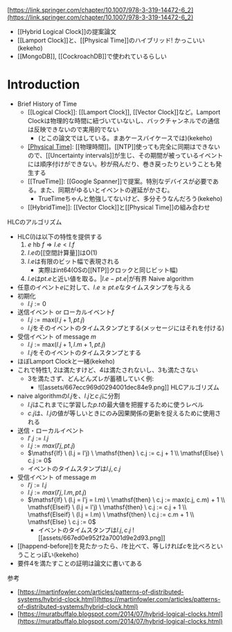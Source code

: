 [https://link.springer.com/chapter/10.1007/978-3-319-14472-6_2](https://link.springer.com/chapter/10.1007/978-3-319-14472-6_2)

- [[Hybrid Logical Clock]]の提案論文
- [[Lamport Clock]]と、[[Physical Time]]のハイブリッド! かっこいい(kekeho)
- [[MongoDB]], [[CockroachDB]]で使われているらしい

# Introduction
- Brief History of Time
	- [[Logical Clock]]: [[Lamport Clock]], [[Vector Clock]]など。Lamport Clockは物理的な時間に紐づいていないし、バックチャンネルでの通信は反映できないので実用的でない
		- (とこの論文ではしている。まあケースバイケースでは)(kekeho)
	- [[Physical Time]](PT): [[物理時間]]。[[NTP]]使っても完全に同期はできないので、[[Uncertainty intervals]]が生じ、その期間が被っているイベントには順序付けができない。秒が飛んだり、巻き戻ったりということも発生する
	- [[TrueTime]]: [[Google Spanner]]で提案。特別なデバイスが必要である。また、同期がゆるいとイベントの遅延がかさむ。
		- TrueTimeちゃんと勉強してないけど、多分そうなんだろう(kekeho)
	- [[HybridTime]]: [[Vector Clock]]と[[Physical Time]]の組み合わせ

HLCのアルゴリズム
- HLC($l$)は以下の特性を提供する
	1. $e \ \mathsf{hb} \ f \Rightarrow l.e < l.f$
	2. $l.e$の[[空間計算量]]はO(1)
	3. $l.e$は有限のビット幅で表現される
		- 実際はint64(OSの[[NTP]]クロックと同じビット幅)
	4. $l.e$は$pt.e$と近い値を取る。$|l.e - pt.e|$が有界
Naive algorithm
- 任意のイベント$e$に対して、$l.e \ge pt.e$なタイムスタンプを与える
- 初期化
	- $l.j := 0$
- 送信イベント or ローカルイベント$f$
	- $l.j := \mathrm{max}(l.j+1, pt.j)$
	- $l.j$をそのイベントのタイムスタンプとする(メッセージにはそれを付ける)
- 受信イベント of message $m$
	- $l.j := \mathrm{max}(l.j+1, l.m+1, pt.j)$
	- $l.j$をそのイベントのタイムスタンプとする
- ほぼLamport Clockと一緒(kekeho)
- これで特性1, 2は満たすけど、4は満たされないし、3も満たさない
	- 3を満たさず、どんどんズレが蓄積していく例:
		- ![[assets/667ecc969d0294001dec84e9.png]]
HLCアルゴリズム
- naive algorithmの$l.j$を、$l.j$と$c.j$に分割
	- $l.j$はこれまでに学習した$p.t$の最大値を把握するために使うレベル
	- $c.j$は、$l.j$の値が等しいときにのみ因果関係の更新を捉えるために使用される
- 送信・ローカルイベント
	- $l'.j := l.j$
	- $l.j := max(l'j, pt.j)$
	- $\mathsf{If} \ (l.j = l'j) \ \mathsf{then} \ c.j := c.j + 1 \\ \mathsf{Else} \ c.j := 0$
	- イベントのタイムスタンプは$l.j, c.j$
- 受信イベント of message $m$
	- $l'j := l.j$
	- $l.j := max(l'j, l.m, pt.j)$
	- $\mathsf{If} \ (l.j = l'j = l.m) \ \mathsf{then} \ c.j := max(c.j, c.m) + 1 \\ \mathsf{Elseif} \ (l.j = l'j) \ \mathsf{then} \ c.j := c.j + 1 \\ \mathsf{Elseif} \ (l.j = l.m) \ \mathsf{then} \ c.j := c.m + 1 \\ \mathsf{Else} \ c.j := 0$
		- イベントのタイムスタンプは$l.j, c.j$
![[assets/667ed0e952f2a7001d9e2d93.png]]
- [[happend-before]]を見たかったら、$l$を比べて、等しければ$c$を比べろということっぽい(kekeho)
- 要件4を満たすことの証明は論文に書いてある

参考
- [https://martinfowler.com/articles/patterns-of-distributed-systems/hybrid-clock.html](https://martinfowler.com/articles/patterns-of-distributed-systems/hybrid-clock.html)
- [https://muratbuffalo.blogspot.com/2014/07/hybrid-logical-clocks.html](https://muratbuffalo.blogspot.com/2014/07/hybrid-logical-clocks.html)
